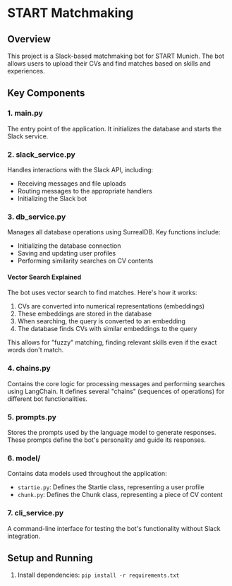 # START Matchmaking

## Overview
This project is a Slack-based matchmaking bot for START Munich. The bot allows users to upload their CVs and find matches based on skills and experiences.

## Key Components

### 1. main.py
The entry point of the application. It initializes the database and starts the Slack service.

### 2. slack_service.py
Handles interactions with the Slack API, including:
- Receiving messages and file uploads
- Routing messages to the appropriate handlers
- Initializing the Slack bot

### 3. db_service.py
Manages all database operations using SurrealDB. Key functions include:
- Initializing the database connection
- Saving and updating user profiles
- Performing similarity searches on CV contents

#### Vector Search Explained
The bot uses vector search to find matches. Here's how it works:
1. CVs are converted into numerical representations (embeddings)
2. These embeddings are stored in the database
3. When searching, the query is converted to an embedding
4. The database finds CVs with similar embeddings to the query

This allows for "fuzzy" matching, finding relevant skills even if the exact words don't match.

### 4. chains.py
Contains the core logic for processing messages and performing searches using LangChain. It defines several "chains" (sequences of operations) for different bot functionalities.

### 5. prompts.py
Stores the prompts used by the language model to generate responses. These prompts define the bot's personality and guide its responses.

### 6. model/
Contains data models used throughout the application:
- `startie.py`: Defines the Startie class, representing a user profile
- `chunk.py`: Defines the Chunk class, representing a piece of CV content

### 7. cli_service.py
A command-line interface for testing the bot's functionality without Slack integration.

## Setup and Running

1. Install dependencies:
`pip install -r requirements.txt`
